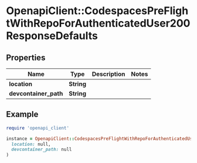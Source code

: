 # OpenapiClient::CodespacesPreFlightWithRepoForAuthenticatedUser200ResponseDefaults

## Properties

| Name | Type | Description | Notes |
| ---- | ---- | ----------- | ----- |
| **location** | **String** |  |  |
| **devcontainer_path** | **String** |  |  |

## Example

```ruby
require 'openapi_client'

instance = OpenapiClient::CodespacesPreFlightWithRepoForAuthenticatedUser200ResponseDefaults.new(
  location: null,
  devcontainer_path: null
)
```

